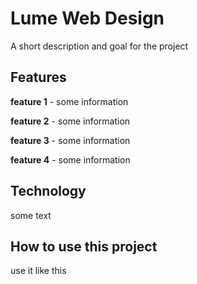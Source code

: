 # Lume Web Design 
A short description and goal for the project

## Features
**feature 1** - some information

**feature 2** - some information

**feature 3** - some information

**feature 4** - some information

## Technology
some text

## How to use this project
use it like this

